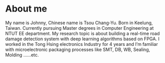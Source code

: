 # About me
My name is Johnny, Chinese name is Tsou Chang-Yu. Born in Keelung, Taiwan. Currently pursuing Master degrees in Computer Engineering at NTUT EE department. My research topic is about building a real-time road damage detection system with deep learning algorithms based on FPGA. I worked in the Tong Hsing electronics Industry for 4 years and I’m familiar with microelectronic packaging processes like SMT, DB, WB, Sealing, Molding …...etc.